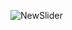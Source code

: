 ![NewSlider](https://user-images.githubusercontent.com/78303251/141228805-3e040d88-6262-457a-b343-f2b10b5e4a03.png)
